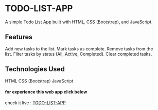 # TODO-LIST-APP
A simple Todo List App built with HTML, CSS (Bootstrap), and JavaScript.
## Features
Add new tasks to the list.
Mark tasks as complete.
Remove tasks from the list.
Filter tasks by status (All, Active, Completed).
Clear completed tasks.
## Technologies Used
HTML
CSS (Bootstrap)
JavaScript
<br>
#### for experience this web app click below 
check it live : <a href="https://mairajaved.github.io/TODO-LIST-APP/todolist/">TODO-LIST-APP</a>
